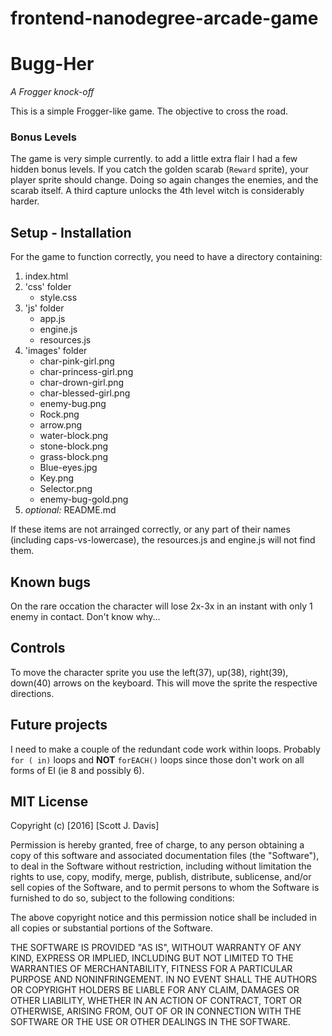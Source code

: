 frontend-nanodegree-arcade-game
===============================
# Bugg-Her
_A Frogger knock-off_

This is a simple Frogger-like game. The objective to cross the road.

### Bonus Levels
The game is very simple currently. to add a little extra flair I had a few hidden
bonus levels. If you catch the golden scarab (`Reward` sprite), your player sprite
should change. Doing so again changes the enemies, and the scarab itself.
A third capture unlocks the 4th level witch is considerably harder. 


## Setup - Installation
For the game to function correctly, you need to have a directory containing:
1. index.html
2. 'css' folder
	* style.css
3. 'js' folder
	* app.js
	* engine.js
	* resources.js
4. 'images' folder
	* char-pink-girl.png
	* char-princess-girl.png
	* char-drown-girl.png
	* char-blessed-girl.png
	* enemy-bug.png
	* Rock.png
	* arrow.png
	* water-block.png
	* stone-block.png
	* grass-block.png
	* Blue-eyes.jpg
	* Key.png
	* Selector.png
	* enemy-bug-gold.png
5. _optional:_ README.md

If these items are not arrainged correctly, or any part of their names (including caps-vs-lowercase),
the resources.js and engine.js will not find them.

## Known bugs
On the rare occation the character will lose 2x-3x in an instant with only 1 enemy in contact. 
Don't know why...

## Controls
To move the character sprite you use the left(37), up(38), right(39), down(40) arrows on the keyboard.
This will move the sprite the respective directions. 

## Future projects
I need to make a couple of the redundant code work within loops. Probably `for ( in)` loops
and **NOT** `forEACH()` loops since those don't work on all forms of EI (ie 8 and possibly 6).

## MIT License

Copyright (c) [2016] [Scott J. Davis]

Permission is hereby granted, free of charge, to any person obtaining a copy
of this software and associated documentation files (the "Software"), to deal
in the Software without restriction, including without limitation the rights
to use, copy, modify, merge, publish, distribute, sublicense, and/or sell
copies of the Software, and to permit persons to whom the Software is
furnished to do so, subject to the following conditions:

The above copyright notice and this permission notice shall be included in all
copies or substantial portions of the Software.

THE SOFTWARE IS PROVIDED "AS IS", WITHOUT WARRANTY OF ANY KIND, EXPRESS OR
IMPLIED, INCLUDING BUT NOT LIMITED TO THE WARRANTIES OF MERCHANTABILITY,
FITNESS FOR A PARTICULAR PURPOSE AND NONINFRINGEMENT. IN NO EVENT SHALL THE
AUTHORS OR COPYRIGHT HOLDERS BE LIABLE FOR ANY CLAIM, DAMAGES OR OTHER
LIABILITY, WHETHER IN AN ACTION OF CONTRACT, TORT OR OTHERWISE, ARISING FROM,
OUT OF OR IN CONNECTION WITH THE SOFTWARE OR THE USE OR OTHER DEALINGS IN THE
SOFTWARE.